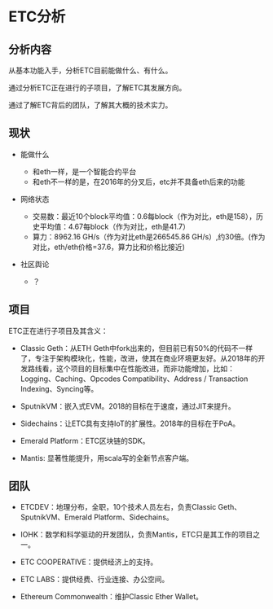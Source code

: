 # ETC分析

## 分析内容

从基本功能入手，分析ETC目前能做什么、有什么。

通过分析ETC正在进行的子项目，了解ETC其发展方向。

通过了解ETC背后的团队，了解其大概的技术实力。

## 现状

- 能做什么
	- 和eth一样，是一个智能合约平台
	- 和eth不一样的是，在2016年的分叉后，etc并不具备eth后来的功能

- 网络状态
	- 交易数：最近10个block平均值：0.6每block（作为对比，eth是158），历史平均值：4.67每block（作为对比，eth是41.7）
	- 算力：8962.16 GH/s（作为对比eth是266545.86 GH/s）,约30倍。(作为对比，eth/eth价格=37.6，算力比和价格比接近)

- 社区舆论
	- ？
	
## 项目

ETC正在进行子项目及其含义：

- Classic Geth：从ETH Geth中fork出来的，但目前已有50%的代码不一样了，专注于架构模块化，性能，改进，使其在商业环境更友好。从2018年的开发路线看，这个项目的目标集中在性能改进，而非功能增加，比如：Logging、Caching、Opcodes Compatibility、Address / Transaction Indexing、Syncing等。

- SputnikVM：嵌入式EVM。2018的目标在于速度，通过JIT来提升。

- Sidechains：让ETC具有支持IoT的扩展性。2018年的目标在于PoA。

- Emerald Platform：ETC区块链的SDK。

- Mantis: 显著性能提升，用scala写的全新节点客户端。

## 团队

- ETCDEV：地理分布，全职，10个技术人员左右，负责Classic Geth、SputnikVM、Emerald Platform、Sidechains。

- IOHK：数学和科学驱动的开发团队，负责Mantis，ETC只是其工作的项目之一。

- ETC COOPERATIVE：提供经济上的支持。

- ETC LABS：提供经费、行业连接、办公空间。

- Ethereum Commonwealth：维护Classic Ether Wallet。




